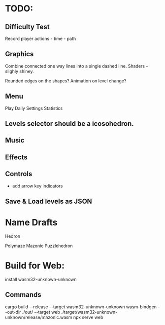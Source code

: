 # TODO:

## Difficulty Test
Record player actions
    - time
    - path

## Graphics
Combine connected one way lines into a single dashed line.
Shaders - slighly shiney.

Rounded edges on the shapes?
Animation on level change?

## Menu

Play
Daily
Settings
Statistics


## Levels selector should be a icosohedron.

## Music

## Effects

## Controls
- add arrow key indicators

## Save & Load levels as JSON

# Name Drafts

Hedron

Polymaze
Mazonic
Puzzlehedron


# Build for Web:

install wasm32-unknown-unknown

## Commands
cargo build --release --target wasm32-unknown-unknown
wasm-bindgen --out-dir ./out/ --target web ./target/wasm32-unknown-unknown/release/mazonic.wasm
npx serve web

